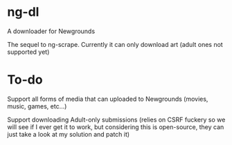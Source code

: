 # ng-dl
A downloader for Newgrounds

The sequel to ng-scrape. Currently it can only download art (adult ones not supported yet)

# To-do
Support all forms of media that can uploaded to Newgrounds (movies, music, games, etc...)

Support downloading Adult-only submissions (relies on CSRF fuckery so we will see if I ever get it to work, but considering this is open-source, they can just take a look at my solution and patch it)
